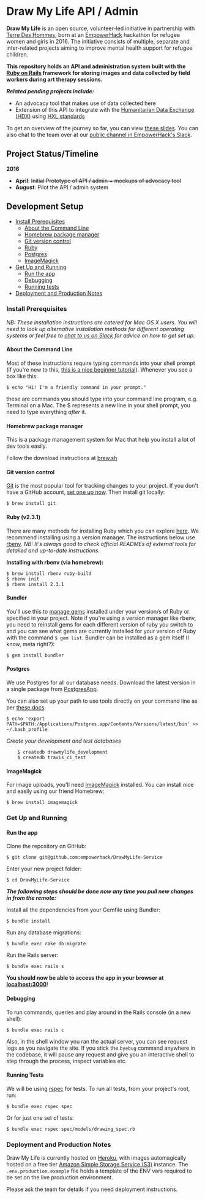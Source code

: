 # Draw My Life API / Admin

**Draw My Life** is an open source, volunteer-led initiative in partnership with [Terre Des Hommes](terredeshommes.org), born at an [EmpowerHack](empowerhack.com) hackathon for refugee women and girls in 2016. The initiative consists of multiple, separate and inter-related projects aiming to improve mental health support for refugee children.

**This repository holds an API and administration system built with the [Ruby on Rails](http://rubyonrails.org/) framework for storing images and data collected by field workers during art therapy sessions.**

***Related pending projects include:***

* An advocacy tool that makes use of data collected here
* Extension of this API to integrate with the [Humanitarian Data Exchange (HDX)](https://data.humdata.org) using [HXL standards](hxlstandard.org)

To get an overview of the journey so far, you can view [these slides](https://slides.com/krissygoround/drawmylife). You can also chat to the team over at our [public channel in EmpowerHack's Slack](https://empowerhackteam.slack.com/messages/project_drawmylife/).


## Project Status/Timeline

**2016**

* **April**: ~~Initial Prototype of API / admin + mockups of advocacy tool~~
* **August**: Pilot the API / admin system



## Development Setup

- [Install Prerequisites](#install-prerequisites)
	- [About the Command Line](#about-the-command-line)
	- [Homebrew package manager](#homebrew-package-manager)
	- [Git version control](#git-version-control)
	- [Ruby](#ruby-v231)
	- [Postgres](#postgres)
	- [ImageMagick](#imagemagick)
- [Get Up and Running](#get-up-and-running)
	- [Run the app](#run-the-app)
	- [Debugging](#debugging)
	- [Running tests](#running-tests)
- [Deployment and Production Notes](#deployment-and-production-notes)

### Install Prerequisites

*NB: These installation instructions are catered for Mac OS X users. You will need to look up alternative installation methods for different operating systems or feel free to [chat to us on Slack](https://empowerhackteam.slack.com/messages/project_drawmylife/) for advice on how to get set up.*

#### About the Command Line

Most of these instructions require typing commands into your shell prompt (if you're new to this, [this is a nice beginner tutorial](https://www.codecademy.com/learn/learn-the-command-line)). Whenever you see a box like this:

	$ echo "Hi! I'm a friendly command in your prompt."

these are commands you should type into your command line program, e.g. Terminal on a Mac. The $ represents a new line in your shell prompt, you need to type everything _after_ it.

#### Homebrew package manager

This is a package management system for Mac that help you install a lot of dev tools easily.

Follow the download instructions at [brew.sh](http://brew.sh/)

#### Git version control

[Git](https://www.codecademy.com/learn/learn-git) is the most popular tool for tracking changes to your project.  If you don't have a GitHub account, [set one up now](https://help.github.com/articles/signing-up-for-a-new-github-account/). Then install git locally:

	$ brew install git

#### Ruby (v2.3.1)

There are many methods for installing Ruby which you can explore [here](https://www.ruby-lang.org/en/documentation/installation/). We recommend installing using a version manager. The instructions below use [rbenv](https://github.com/rbenv/rbenv). *NB: It's always good to check official READMEs of external tools for detailed and up-to-date instructions.*

**Installing with rbenv (via homebrew):**

    $ brew install rbenv ruby-build
    $ rbenv init
    $ rbenv install 2.3.1

#### Bundler

You'll use this to [manage gems](http://www.knicklabs.com/my-rubygems-toolbox-part-1/) installed under your version/s of Ruby or specified in your project. Note if you're using a version manager like rbenv, you need to reinstall gems for each different version of ruby you switch to and you can see what gems are currently installed for your version of Ruby with the command `$ gem list`. Bundler can be installed as a gem itself (I know, meta right?):

	$ gem install bundler

#### Postgres

We use Postgres for all our database needs. Download the latest version in a single package from [PostgresApp](http://postgresapp.com/).

You can also set up your path to use tools directly on your command line as per [these docs](http://postgresapp.com/documentation/cli-tools.html):

    $ echo 'export PATH=$PATH:/Applications/Postgres.app/Contents/Versions/latest/bin' >> ~/.bash_profile

*Create your development and test databases*

		$ createdb drawmylife_development
		$ createdb travis_ci_test

#### ImageMagick

For image uploads, you'll need [ImageMagick](https://github.com/ImageMagick/ImageMagick) installed. You can install nice and easily using our friend Homebrew:

	$ brew install imagemagick


### Get Up and Running

#### Run the app

Clone the repository on GitHub:

	$ git clone git@github.com:empowerhack/DrawMyLife-Service

Enter your new project folder:

	$ cd DrawMyLife-Service

***The following steps should be done now any time you pull new changes in from the remote:***

Install all the dependencies from your Gemfile using Bundler:

	$ bundle install

Run any database migrations:

	$ bundle exec rake db:migrate

Run the Rails server:

	$ bundle exec rails s


**You should now be able to access the app in your browser at [localhost:3000](http://localhost:3000)**!


#### Debugging

To run commands, queries and play around in the Rails console (in a new shell):

	$ bundle exec rails c

Also, in the shell window you ran the actual server, you can see request logs as you navigate the site. If you stick the `byebug` command anywhere in the codebase, it will pause any request and give you an interactive shell to step through the process, inspect variables etc.


#### Running Tests

We will be using [rspec](http://rspec.info/) for tests. To run all tests, from your project's root, run:

	$ bundle exec rspec spec

Or for just one set of tests:

	$ bundle exec rspec spec/models/drawing_spec.rb


### Deployment and Production Notes

Draw My Life is currently hosted on [Heroku](https://www.heroku.com/), with images automagically hosted on a free tier [Amazon Simple Storage Service (S3)](https://aws.amazon.com/documentation/s3/) instance. The `.env.production.example` file holds a template of the ENV vars required to be set on the live production environment.

Please ask the team for details if you need deployment instructions.
